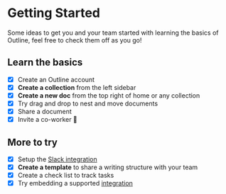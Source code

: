 # Getting Started

Some ideas to get you and your team started with learning the basics of Outline, feel free to check them off as you go!

## Learn the basics

- [x] Create an Outline account
- [x] **Create a collection** from the left sidebar
- [x] **Create a new doc** from the top right of home or any collection
- [x] Try drag and drop to nest and move documents
- [x] Share a document
- [x] Invite a co-worker 👋

## More to try

- [x] Setup the [Slack integration](/settings/integrations/slack)
- [x] **Create a template** to share a writing structure with your team
- [x] Create a check list to track tasks
- [x] Try embedding a supported [integration](https://www.getoutline.com/integrations)